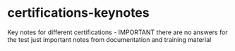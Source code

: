 # certifications-keynotes
Key notes for different certifications - IMPORTANT there are no answers for the test just important notes from documentation and training material
